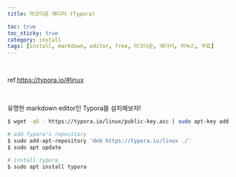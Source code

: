 ```yaml
---
title: 마크다운 에디터 (Typora)

toc: true
toc_sticky: true
category: install
tags: [install, markdown, editor, free, 마크다운, 에디터, 리눅스, 무료]
---
```


<br/>

ref.https://typora.io/#linux

<br/>

유명한 markdown editor인 Typora를 설치해보자!

```bash
$ wget -qO - https://typora.io/linux/public-key.asc | sudo apt-key add -

# add Typora's repository
$ sudo add-apt-repository 'deb https://typora.io/linux ./'
$ sudo apt update

# install typora
$ sudo apt install typora
```

<br/>